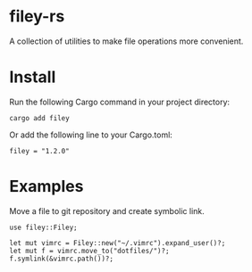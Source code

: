 # filey-rs
A collection of utilities to make file operations more convenient.

# Install
Run the following Cargo command in your project directory:
```
cargo add filey
```
Or add the following line to your Cargo.toml:
```
filey = "1.2.0"
```

# Examples
Move a file to git repository and create symbolic link.
```
use filey::Filey;

let mut vimrc = Filey::new("~/.vimrc").expand_user()?;
let mut f = vimrc.move_to("dotfiles/")?;
f.symlink(&vimrc.path())?;
```

